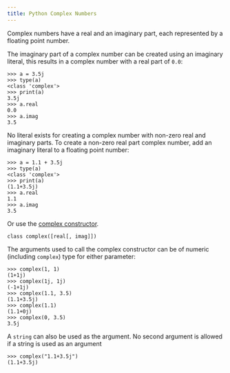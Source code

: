 ```yaml
---
title: Python Complex Numbers
---
```

Complex numbers have a real and an imaginary part, each represented by a floating point number.

The imaginary part of a complex number can be created using an imaginary literal, this results in a complex number with a real part of `0.0`:

    >>> a = 3.5j
    >>> type(a)
    <class 'complex'>
    >>> print(a)
    3.5j
    >>> a.real
    0.0
    >>> a.imag
    3.5

No literal exists for creating a complex number with non-zero real and imaginary parts. To create a non-zero real part complex number, add an imaginary literal to a floating point number:

    >>> a = 1.1 + 3.5j
    >>> type(a)
    <class 'complex'>
    >>> print(a)
    (1.1+3.5j)
    >>> a.real
    1.1
    >>> a.imag
    3.5

Or use the <a href='https://docs.python.org/3/library/functions.html#complex' target='_blank' rel='nofollow'>complex constructor</a>.

    class complex([real[, imag]])

The arguments used to call the complex constructor can be of numeric (including `complex`) type for either parameter:

    >>> complex(1, 1)
    (1+1j)
    >>> complex(1j, 1j)
    (-1+1j)
    >>> complex(1.1, 3.5)
    (1.1+3.5j)
    >>> complex(1.1)
    (1.1+0j)
    >>> complex(0, 3.5)
    3.5j

A `string` can also be used as the argument. No second argument is allowed if a string is used as an argument

    >>> complex("1.1+3.5j")
    (1.1+3.5j)